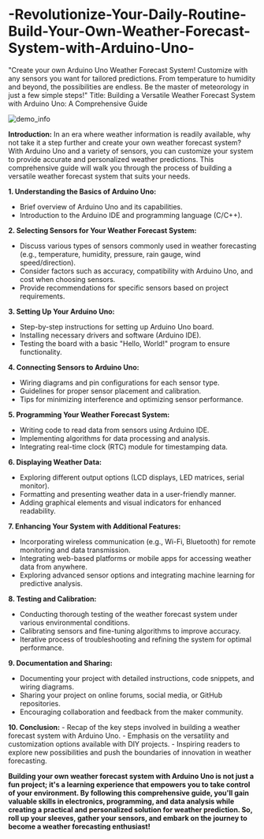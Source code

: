 # -Revolutionize-Your-Daily-Routine-Build-Your-Own-Weather-Forecast-System-with-Arduino-Uno-
"Create your own Arduino Uno Weather Forecast System! Customize with any sensors you want for tailored predictions. From temperature to humidity and beyond, the possibilities are endless. Be the master of meteorology in just a few simple steps!"
Title: Building a Versatile Weather Forecast System with Arduino Uno: A Comprehensive Guide 

![demo_info](https://github.com/krishna1000101/-Revolutionize-Your-Daily-Routine-Build-Your-Own-Weather-Forecast-System-with-Arduino-Uno-/assets/121123413/487fc4dc-e5bb-439a-b7e2-6781906a6159)

**Introduction:**
In an era where weather information is readily available, why not take it a step further and create your own weather forecast system? With Arduino Uno and a variety of sensors, you can customize your system to provide accurate and personalized weather predictions. This comprehensive guide will walk you through the process of building a versatile weather forecast system that suits your needs.

**1. Understanding the Basics of Arduino Uno:** 
   - Brief overview of Arduino Uno and its capabilities.
   - Introduction to the Arduino IDE and programming language (C/C++).
 
**2. Selecting Sensors for Your Weather Forecast System:**
   - Discuss various types of sensors commonly used in weather forecasting (e.g., temperature, humidity, pressure, rain gauge, wind speed/direction).
   - Consider factors such as accuracy, compatibility with Arduino Uno, and cost when choosing sensors.
   - Provide recommendations for specific sensors based on project requirements.

**3. Setting Up Your Arduino Uno:**
   - Step-by-step instructions for setting up Arduino Uno board.
   - Installing necessary drivers and software (Arduino IDE).
   - Testing the board with a basic "Hello, World!" program to ensure functionality.

**4. Connecting Sensors to Arduino Uno:**
   - Wiring diagrams and pin configurations for each sensor type.
   - Guidelines for proper sensor placement and calibration.
   - Tips for minimizing interference and optimizing sensor performance.

**5. Programming Your Weather Forecast System:**
   - Writing code to read data from sensors using Arduino IDE. 
   - Implementing algorithms for data processing and analysis.
   - Integrating real-time clock (RTC) module for timestamping data.

**6. Displaying Weather Data:**
   - Exploring different output options (LCD displays, LED matrices, serial monitor).
   - Formatting and presenting weather data in a user-friendly manner.
   - Adding graphical elements and visual indicators for enhanced readability.

**7. Enhancing Your System with Additional Features:** 
   - Incorporating wireless communication (e.g., Wi-Fi, Bluetooth) for remote monitoring and data transmission.
   - Integrating web-based platforms or mobile apps for accessing weather data from anywhere.
   - Exploring advanced sensor options and integrating machine learning for predictive analysis.

**8. Testing and Calibration:**
   - Conducting thorough testing of the weather forecast system under various environmental conditions.
   - Calibrating sensors and fine-tuning algorithms to improve accuracy.
   - Iterative process of troubleshooting and refining the system for optimal performance.

**9. Documentation and Sharing:**
   - Documenting your project with detailed instructions, code snippets, and wiring diagrams.
   - Sharing your project on online forums, social media, or GitHub repositories.
   - Encouraging collaboration and feedback from the maker community.

**10. Conclusion:**
    - Recap of the key steps involved in building a weather forecast system with Arduino Uno.
    - Emphasis on the versatility and customization options available with DIY projects.
    - Inspiring readers to explore new possibilities and push the boundaries of innovation in weather forecasting.

**Building your own weather forecast system with Arduino Uno is not just a fun project; it's a learning experience that empowers you to take control of your environment. By following this comprehensive guide, you'll gain valuable skills in electronics, programming, and data analysis while creating a practical and personalized solution for weather prediction. So, roll up your sleeves, gather your sensors, and embark on the journey to become a weather forecasting enthusiast!**
